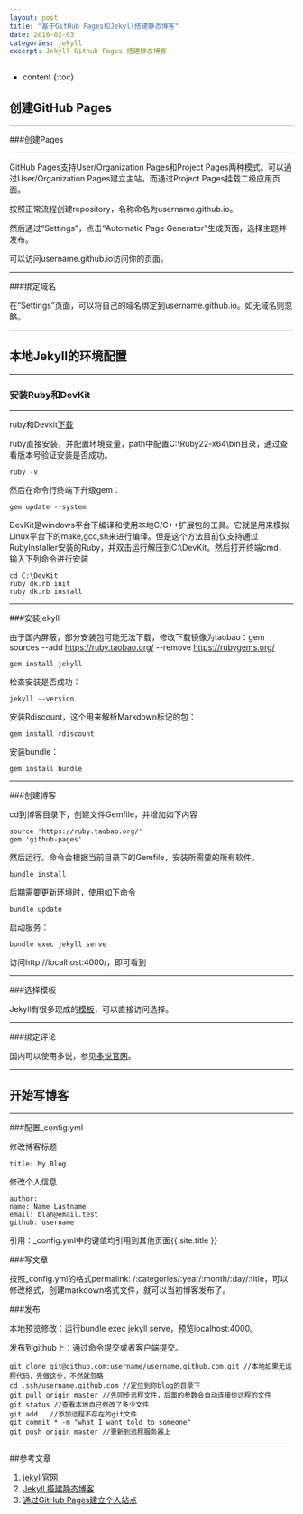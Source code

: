 ```yaml
---
layout: post
title: "基于GitHub Pages和Jekyll搭建静态博客"
date: 2016-02-03
categories: jekyll
excerpt: Jekyll Github Pages 搭建静态博客
---
```


* content
{:toc}

## 创建GitHub Pages

---

###创建Pages

---

GitHub Pages支持User/Organization Pages和Project Pages两种模式。可以通过User/Organization Pages建立主站，而通过Project Pages挂载二级应用页面。

按照正常流程创建repository，名称命名为username.github.io。

然后通过“Settings”，点击“Automatic Page Generator”生成页面，选择主题并发布。

可以访问username.github.io访问你的页面。

---

###绑定域名

在“Settings”页面，可以将自己的域名绑定到username.github.io。如无域名则忽略。

---

## 本地Jekyll的环境配置

---

### 安装Ruby和DevKit

---

ruby和Devkit[下载](http://rubyinstaller.org/downloads/)

ruby直接安装，并配置环境变量，path中配置C:\Ruby22-x64\bin目录，通过查看版本号验证安装是否成功。

	ruby -v

然后在命令行终端下升级gem：

	gem update --system


DevKit是windows平台下编译和使用本地C/C++扩展包的工具。它就是用来模拟Linux平台下的make,gcc,sh来进行编译。但是这个方法目前仅支持通过RubyInstaller安装的Ruby，并双击运行解压到C:\DevKit。然后打开终端cmd，输入下列命令进行安装

	cd C:\DevKit
	ruby dk.rb init
	ruby dk.rb install

---

###安装jekyll

由于国内屏蔽，部分安装包可能无法下载，修改下载镜像为taobao：gem sources --add https://ruby.taobao.org/ --remove https://rubygems.org/

	gem install jekyll

检查安装是否成功：

	jekyll --version


安装Rdiscount，这个用来解析Markdown标记的包：

	gem install rdiscount

安装bundle：

	gem install bundle

---

###创建博客

cd到博客目录下，创建文件Gemfile，并增加如下内容

	source 'https://ruby.taobao.org/'
	gem 'github-pages'

然后运行。命令会根据当前目录下的Gemfile，安装所需要的所有软件。

	bundle install

后期需要更新环境时，使用如下命令

	bundle update

启动服务：

	bundle exec jekyll serve

访问http://localhost:4000/，即可看到

---

###选择模板

Jekyll有很多现成的[模板](http://jekyllthemes.org/)，可以直接访问选择。

---

###绑定评论

国内可以使用多说，参见[多说官网](http://duoshuo.com/)。

---

## 开始写博客

---

###配置_config.yml

修改博客标题

	title: My Blog

修改个人信息

    author:
    name: Name Lastname
    email: blah@email.test
    github: username

引用：_config.yml中的键值均引用到其他页面{{ site.title }}

###写文章

按照_config.yml的格式permalink: /:categories/:year/:month/:day/:title，可以修改格式，创建markdown格式文件，就可以当初博客发布了。

###发布

本地预览修改：运行bundle exec jekyll serve，预览localhost:4000。

发布到github上：通过命令提交或者客户端提交。

    git clone git@github.com:username/username.github.com.git //本地如果无远程代码，先做这步，不然就忽略
    cd .ssh/username.github.com //定位到你blog的目录下
    git pull origin master //先同步远程文件，后面的参数会自动连接你远程的文件
    git status //查看本地自己修改了多少文件
    git add . //添加远程不存在的git文件
    git commit * -m "what I want told to someone"
    git push origin master //更新到远程服务器上

---

##参考文章
1. [jekyll官网](http://jekyllrb.com/)
2. [Jekyll 搭建静态博客](http://gaohaoyang.github.io/2015/02/15/create-my-blog-with-jekyll/)
3. [通过GitHub Pages建立个人站点](http://www.cnblogs.com/purediy/archive/2013/03/07/2948892.html)